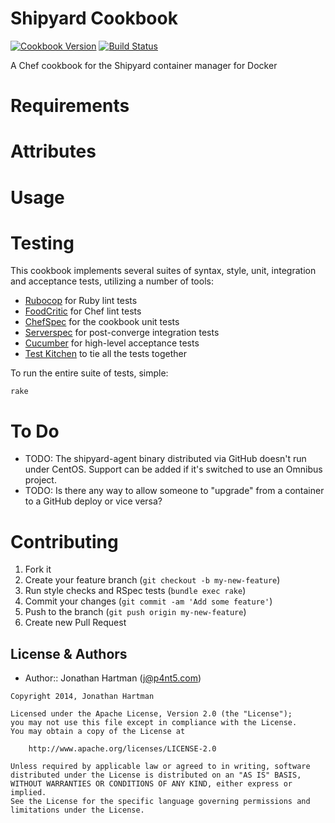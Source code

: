 Shipyard Cookbook
=================
[![Cookbook Version](http://img.shields.io/cookbook/v/shipyard.svg)][cookbook]
[![Build Status](http://img.shields.io/travis/RoboticCheese/shipyard-chef.svg)][travis]

[cookbook]: https://community.opscode.com/cookbooks/clamav
[travis]: http://travis-ci.org/RoboticCheese/clamav-chef

A Chef cookbook for the Shipyard container manager for Docker

Requirements
============

Attributes
==========

Usage
=====

Testing
=======
This cookbook implements several suites of syntax, style, unit, integration and
acceptance tests, utilizing a number of tools:

* [Rubocop](https://github.com/bbatsov/rubocop) for Ruby lint tests
* [FoodCritic](http://www.foodcritic.io) for Chef lint tests
* [ChefSpec](https://github.com/sethvargo/chefspec) for the cookbook unit tests
* [Serverspec](http://serverspec.org) for post-converge integration tests
* [Cucumber](http://cukes.info/) for high-level acceptance tests
* [Test Kitchen](http://kitchen.ci) to tie all the tests together

To run the entire suite of tests, simple:

    rake

To Do
=====
* TODO: The shipyard-agent binary distributed via GitHub doesn't run under
CentOS. Support can be added if it's switched to use an Omnibus project.
* TODO: Is there any way to allow someone to "upgrade" from a container to a
GitHub deploy or vice versa?

Contributing
============
1. Fork it
2. Create your feature branch (`git checkout -b my-new-feature`)
3. Run style checks and RSpec tests (`bundle exec rake`)
4. Commit your changes (`git commit -am 'Add some feature'`)
5. Push to the branch (`git push origin my-new-feature`)
6. Create new Pull Request

License & Authors
-----------------
- Author:: Jonathan Hartman (<j@p4nt5.com>)

```text
Copyright 2014, Jonathan Hartman

Licensed under the Apache License, Version 2.0 (the "License");
you may not use this file except in compliance with the License.
You may obtain a copy of the License at

    http://www.apache.org/licenses/LICENSE-2.0

Unless required by applicable law or agreed to in writing, software
distributed under the License is distributed on an "AS IS" BASIS,
WITHOUT WARRANTIES OR CONDITIONS OF ANY KIND, either express or implied.
See the License for the specific language governing permissions and
limitations under the License.
```
